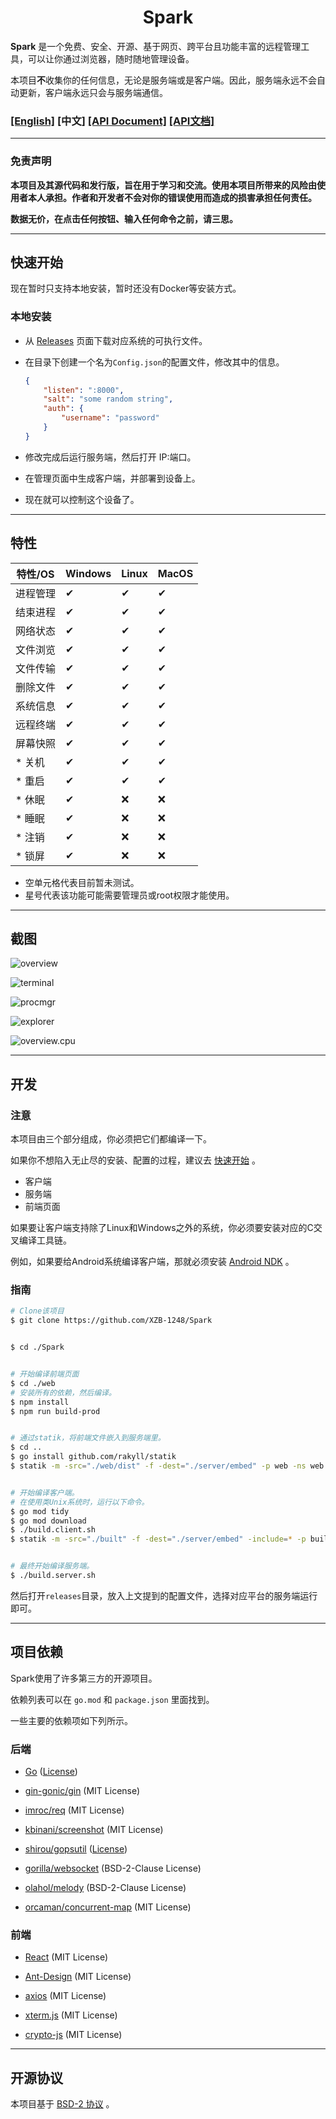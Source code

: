 <h1 align="center">Spark</h1>

**Spark** 是一个免费、安全、开源、基于网页、跨平台且功能丰富的远程管理工具，可以让你通过浏览器，随时随地管理设备。

本项目**不**收集你的任何信息，无论是服务端或是客户端。因此，服务端永远不会自动更新，客户端永远只会与服务端通信。

### [[English]](./README.md) [中文] [[API Document]](./API.md) [[API文档]](./API.ZH.md)

---

### **免责声明**

**本项目及其源代码和发行版，旨在用于学习和交流。使用本项目所带来的风险由使用者本人承担。作者和开发者不会对你的错误使用而造成的损害承担任何责任。**

**数据无价，在点击任何按钮、输入任何命令之前，请三思。**

---

## **快速开始**

现在暂时只支持本地安装，暂时还没有Docker等安装方式。

### 本地安装

* 从 [Releases](https://github.com/XZB-1248/Spark/releases) 页面下载对应系统的可执行文件。
* 在目录下创建一个名为`Config.json`的配置文件，修改其中的信息。

  ```json
  {
	  "listen": ":8000",
	  "salt": "some random string",
	  "auth": {
		  "username": "password"
	  }
  }
  ```

* 修改完成后运行服务端，然后打开 IP:端口。
* 在管理页面中生成客户端，并部署到设备上。
* 现在就可以控制这个设备了。

---

## **特性**

| 特性/OS | Windows | Linux | MacOS |
|-------|---------|-------|-------|
| 进程管理  | ✔       | ✔     | ✔     |
| 结束进程  | ✔       | ✔     | ✔     |
| 网络状态  | ✔       | ✔     | ✔     |
| 文件浏览  | ✔       | ✔     | ✔     |
| 文件传输  | ✔       | ✔     | ✔     |
| 删除文件  | ✔       | ✔     | ✔     |
| 系统信息  | ✔       | ✔     | ✔     |
| 远程终端  | ✔       | ✔     | ✔     |
| 屏幕快照  | ✔       | ✔     | ✔     |
| * 关机  | ✔       | ✔     | ✔     |
| * 重启  | ✔       | ✔     | ✔     |
| * 休眠  | ✔       | ❌     | ❌     |
| * 睡眠  | ✔       | ❌     | ❌     |
| * 注销  | ✔       | ❌     | ❌     |
| * 锁屏  | ✔       | ❌     | ❌     |

* 空单元格代表目前暂未测试。
* 星号代表该功能可能需要管理员或root权限才能使用。

---

## 截图

![overview](./screenshots/overview.ZH.png)

![terminal](./screenshots/terminal.ZH.png)

![procmgr](./screenshots/procmgr.ZH.png)

![explorer](./screenshots/explorer.ZH.png)

![overview.cpu](./screenshots/overview.cpu.ZH.png)

---

## **开发**

### 注意

本项目由三个部分组成，你必须把它们都编译一下。

如果你不想陷入无止尽的安装、配置的过程，建议去 [快速开始](#快速开始) 。

* 客户端
* 服务端
* 前端页面

如果要让客户端支持除了Linux和Windows之外的系统，你必须要安装对应的C交叉编译工具链。

例如，如果要给Android系统编译客户端，那就必须安装 [Android NDK](https://developer.android.com/ndk/downloads) 。

### 指南

```bash
# Clone该项目
$ git clone https://github.com/XZB-1248/Spark


$ cd ./Spark


# 开始编译前端页面
$ cd ./web
# 安装所有的依赖，然后编译。
$ npm install
$ npm run build-prod


# 通过statik，将前端文件嵌入到服务端里。
$ cd ..
$ go install github.com/rakyll/statik
$ statik -m -src="./web/dist" -f -dest="./server/embed" -p web -ns web


# 开始编译客户端。
# 在使用类Unix系统时，运行以下命令。
$ go mod tidy
$ go mod download
$ ./build.client.sh
$ statik -m -src="./built" -f -dest="./server/embed" -include=* -p built -ns built


# 最终开始编译服务端。
$ ./build.server.sh
```

然后打开`releases`目录，放入上文提到的配置文件，选择对应平台的服务端运行即可。

---

## 项目依赖

Spark使用了许多第三方的开源项目。

依赖列表可以在 `go.mod` 和 `package.json` 里面找到。

一些主要的依赖项如下列所示。

### 后端

* [Go](https://github.com/golang/go) ([License](https://github.com/golang/go/blob/master/LICENSE))

* [gin-gonic/gin](https://github.com/gin-gonic/gin) (MIT License)

* [imroc/req](https://github.com/imroc/req) (MIT License)

* [kbinani/screenshot](https://github.com/kbinani/screenshot) (MIT License)

* [shirou/gopsutil](https://github.com/shirou/gopsutil) ([License](https://github.com/shirou/gopsutil/blob/master/LICENSE))

* [gorilla/websocket](https://github.com/gorilla/websocket) (BSD-2-Clause License)

* [olahol/melody](https://github.com/olahol/melody) (BSD-2-Clause License)

* [orcaman/concurrent-map](https://github.com/orcaman/concurrent-map) (MIT License)

### 前端

* [React](https://github.com/facebook/react) (MIT License)

* [Ant-Design](https://github.com/ant-design/ant-design) (MIT License)

* [axios](https://github.com/axios/axios) (MIT License)

* [xterm.js](https://github.com/xtermjs/xterm.js) (MIT License)

* [crypto-js](https://github.com/brix/crypto-js) (MIT License)

---

## 开源协议

本项目基于 [BSD-2 协议](./LICENSE) 。